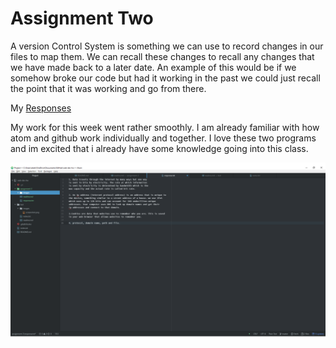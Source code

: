 # Assignment Two

A version Control System is something we can use to record changes in our files to map them. We can recall these changes to recall any changes that we have made back to a later date. An example of this would be if we somehow broke our code but had it working in the past we could just recall the point that it was working and go from there.

My [Responses](./response.txt)

My work for this week went rather smoothly. I am already familiar with how atom and github work individually and together. I love these two programs and im excited that i already have some knowledge going into this class.

![Image of My Atom Editor](./images/assignment-2-screenshot.png)
